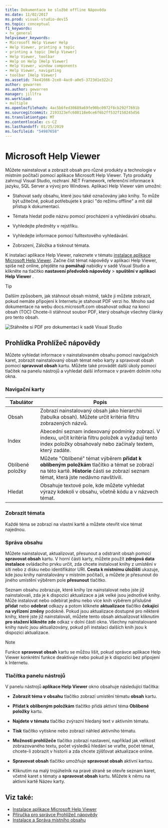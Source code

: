 ```yaml
---
title: Dokumentace ke službě offline Nápověda
ms.date: 11/02/2017
ms.prod: visual-studio-dev15
ms.topic: conceptual
f1_keywords:
- hv_general
helpviewer_keywords:
- Microsoft Help Viewer Help
- Help Viewer, printing a topic
- printing a topic [Help Viewer]
- Help Viewer, toolbar
- Help on Help [Help Viewer]
- Help Viewer, window components
- Help Viewer, navigating
- toolbar [Help Viewer]
ms.assetid: 74e41666-2ce8-4ac0-a0e5-3723d1e322c2
author: gewarren
ms.author: gewarren
manager: jillfra
ms.workload:
- multiple
ms.openlocfilehash: 4ac5b6fed30689a69fe90bc0972f8cb292f7691b
ms.sourcegitcommit: 2193323efc608118e0ce6f6b2ff532f158245d56
ms.translationtype: MT
ms.contentlocale: cs-CZ
ms.lasthandoff: 01/25/2019
ms.locfileid: "54987658"
---
```

# <a name="microsoft-help-viewer"></a>Microsoft Help Viewer

Můžete nainstalovat a zobrazit obsah pro různé produkty a technologie v místním počítači pomocí aplikace Microsoft Help Viewer. Tyto produkty zahrnují Visual Studio, rozhraní .NET Framework, referenční informace k jazyku, SQL Server a vývoj pro Windows. Aplikaci Help Viewer vám umožní:

- Stahovat sady obsahu, které jsou také označovány jako knihy. To může být užitečné, pokud potřebujete k práci "do režimu offline" a mít dál přístup k dokumentaci.

- Témata hledat podle názvu pomocí procházení a vyhledávání obsahu.

- Vyhledejte předměty v rejstříku.

- Vyhledejte informace pomocí fulltextového vyhledávání.

- Zobrazení, Záložka a tisknout témata.

K instalaci aplikace Help Viewer, naleznete v tématu [instalace aplikace Microsoft Help Viewer](../help-viewer/installation.md). Začne číst témat nápovědy v aplikaci Help Viewer, spíše než online, přejděte na **pomáhají** nabídky v sadě Visual Studio a klikněte na tlačítko **nastavení předvoleb nápovědy** > **spuštění v aplikaci Help Viewer** .

> [!TIP]
> Dalším způsobem, jak stáhnout obsah místně, takže ji můžete zobrazit, pokud nemáte připojení k Internetu je stahovat PDF verzi ho. Mnoho sad dokumentace na webu docs.microsoft.com obsahovat odkaz na konci obsah (TOC) Chcete-li stáhnout soubor PDF, který obsahuje všechny články pro tento obsah.
>
> ![Stáhněte si PDF pro dokumentaci k sadě Visual Studio](media/overview/download-pdf.png)

## <a name="help-viewer-tour"></a>Prohlídka Prohlížeč nápovědy

Můžete vyhledat informace v nainstalovaném obsahu pomocí navigačních karet, zobrazit nainstalovaný obsah témat nebo karty a spravovat obsah pomocí **spravovat obsah** kartu. Můžete také provádět další úkoly pomocí tlačítek na panelu nástrojů a vyhledat další informace v pravém dolním rohu okna.

### <a name="navigation-tabs"></a>Navigační karty

|Tabulátor|Popis|
|---|-----------|
|Obsah|Zobrazí nainstalovaný obsah jako hierarchii (tabulka obsah). Můžete určit kritéria filtru zobrazených názvů.|
|Index|Abecední seznam indexovaný podmínky zobrazí. V indexu, určit kritéria filtru položek a vyžadují tento index položky obsahovaly nebo začínaly textem, který zadáte.|
|Oblíbené položky|Můžete "Oblíbené" témat výběrem **přidat k oblíbeným položkám** tlačítko a témat se zobrazí na této kartě. **Historie** části se zobrazí seznam témat, která jste nedávno navštívili.|
|Hledat|Obsahuje textové pole, kde můžete vyhledat výrazy kdekoli v obsahu, včetně kódu a v názvech témat.|

### <a name="view-topics"></a>Zobrazit témata

Každé téma se zobrazí na vlastní kartě a můžete otevřít více témat najednou.

### <a name="manage-content"></a>Správa obsahu

Můžete nainstalovat, aktualizovat, přesunout a odstranit obsah pomocí **spravovat obsah** kartu. V horní části karty, můžete použít **zdrojová data instalace** ovládacího prvku určit, zda chcete instalovat knihy z umístění v síti nebo z disku nebo identifikátor URI. **Cesta k místnímu úložišti** ukazuje, kde jsou knihy nainstalovány v místním počítači, a můžete je přesunout do jiného umístění výběrem pole **přesunout** tlačítko.

Seznam obsahu zobrazuje, které knihy lze nainstalovat nebo jste již nainstalovali, zda je k dispozici aktualizace a jak velké jsou jednotlivé knihy. Může instalovat nebo odebírat jednu nebo více knih výběrem příslušné **přidat** nebo **odebrat** odkazy a potom kliknete **aktualizace** tlačítko **čekající na vyřízení změny** podokně. Pokud jsou aktualizace dostupné pro některé knihy, které jste již nainstalovali, můžete tento obsah aktualizovat kliknutím **pro stažení klikněte zde** odkaz v dolní části okna. Všechny nainstalované knihy navíc jsou aktualizovány, pokud při instalaci dalších knih jsou k dispozici aktualizace.

> [!NOTE]
> Funkce **spravovat obsah** kartu se můžou lišit, pokud správce aplikace Help Viewer konkrétní funkce deaktivuje nebo pokud je k dispozici bez připojení k Internetu.

### <a name="toolbar-buttons"></a>Tlačítka panelu nástrojů

V panelu nástrojů **aplikace Help Viewer** okno obsahuje následující tlačítka:

- **Zobrazit téma v obsahu** tlačítko zobrazí umístění tématu **obsah** kartu.

- **Přidat k oblíbeným položkám** tlačítko přidá aktivní téma **Oblíbené položky** kartu.

- **Najdete v tématu** tlačítko zvýrazní hledaný text v aktivním tématu.

- **Tisk** tlačítko vytiskne nebo zobrazí náhled aktivního tématu.

- **Možnosti prohlížeče** tlačítko zobrazí nastavení, například jak velikost zobrazovaného textu, počet výsledků hledání se vraťte, počet témat, chcete-li zobrazit v historii a zda chcete zjišťovat aktualizace online.

- **Spravovat obsah** tlačítko umožňuje **spravovat obsah** aktivní kartou.

- Kliknutím na malý trojúhelník na pravé straně se otevře seznam karet, včetně karet s tématy a **spravovat obsah** kartu. Můžete k němu na aktivní kartě Název karty.

## <a name="see-also"></a>Viz také:

- [Instalace aplikace Microsoft Help Viewer](../help-viewer/installation.md)
- [Příručka pro správce Prohlížeč nápovědy](../help-viewer/administrator-guide.md)
- [Instalace a Správa místního obsahu](../help-viewer/install-manage-local-content.md)
